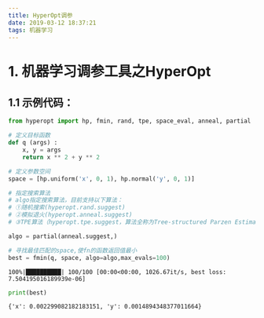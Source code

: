 ```yaml
---
title: HyperOpt调参
date: 2019-03-12 18:37:21
tags: 机器学习
---
```


# 1. 机器学习调参工具之HyperOpt

## 1.1 示例代码：

```python
from hyperopt import hp, fmin, rand, tpe, space_eval, anneal, partial
```


```python
# 定义目标函数
def q (args) :
    x, y = args
    return x ** 2 + y ** 2
```


```python
# 定义参数空间
space = [hp.uniform('x', 0, 1), hp.normal('y', 0, 1)]
```


```python
# 指定搜索算法
# algo指定搜索算法，目前支持以下算法：
# ①随机搜索(hyperopt.rand.suggest)
# ②模拟退火(hyperopt.anneal.suggest)
# ③TPE算法（hyperopt.tpe.suggest，算法全称为Tree-structured Parzen Estimator Approach）

algo = partial(anneal.suggest,)
```


```python
# 寻找最佳匹配的space,使fn的函数返回值最小
best = fmin(q, space, algo=algo,max_evals=100)
```

    100%|██████████| 100/100 [00:00<00:00, 1026.67it/s, best loss: 7.504195016189939e-06]



```python
print(best)
```

    {'x': 0.002299082182183151, 'y': 0.0014894348377011664}

